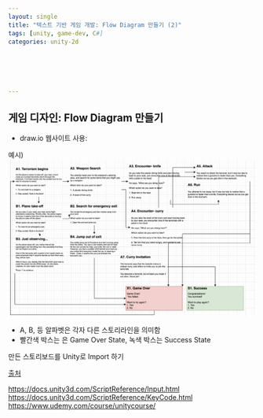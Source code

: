 ```yaml
---
layout: single
title: "텍스트 기반 게임 개발: Flow Diagram 만들기 (2)"
tags: [unity, game-dev, C#]
categories: unity-2d





---
```


## 게임 디자인: Flow Diagram 만들기

- draw.io 웹사이트 사용:

예시) ![image-20210806142206118](/assets/images/image-20210806142206118.png)

- A, B, 등 알파벳은 각자 다른 스토리라인을 의미함
- 빨간색 박스는 은 Game Over State, 녹색 박스는 Success State

만든 스토리보드를 Unity로 Import 하기

<u>출처</u>

https://docs.unity3d.com/ScriptReference/Input.html
https://docs.unity3d.com/ScriptReference/KeyCode.html
https://www.udemy.com/course/unitycourse/



